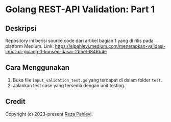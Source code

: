 # Golang REST-API Validation: Part 1

## Deskripsi
Repository ini berisi source code dari artikel bagian 1 yang di rilis pada platform Medium.
Link: https://elpahlevi.medium.com/menerapkan-validasi-input-di-golang-1-konsep-dasar-2b5e16846b4e

## Cara Menggunakan
1. Buka file `input_validation_test.go` yang terdapat di dalam folder `test`.
2. Jalankan test case yang tersedia dengan unit testing.

## Credit
Copyright (c) 2023-present <a href="https://github.com/elpahlevi">Reza Pahlevi</a>.